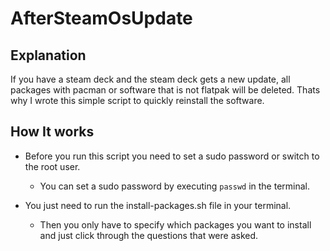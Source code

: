 # AfterSteamOsUpdate

## Explanation

If you have a steam deck and the steam deck gets a new update, all packages with pacman or software that is not flatpak will be deleted.
Thats why I wrote this simple script to quickly reinstall the software.

## How It works
- Before you run this script you need to set a sudo password or switch to the root user.
  - You can set a sudo password by executing ````passwd```` in the terminal.
       
- You just need to run the install-packages.sh file in your terminal.
  - Then you only have to specify which packages you want to install and just click through the questions that were asked.
